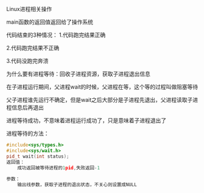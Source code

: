 Linux进程相关操作

main函数的返回值返回给了操作系统

代码结束的3种情况：
1.代码跑完结果正确

2.代码跑完结果不正确

3.代码没跑完奔溃

为什么要有进程等待：回收子进程资源，获取子进程退出信息

在子进程运行期间，父进程wait的时候，父进程在等，这个等的过程叫做阻塞等待

父子进程谁先运行不确定，但是wait之后大部分是子进程先退出，父进程读取子进程信息后再退出



进程等待成功，不意味着进程运行成功了，只是意味着子进程退出了







进程等待的方法：

```cpp
#include<sys/types.h>
#include<sys/wait.h>
pid_t wait(int status);
返回值：
    成功返回被等待进程的1pid,失败返回-1
    
参数：
    输出线参数，获取子进程的退出状态，不关心则设置成NULL
    
```

